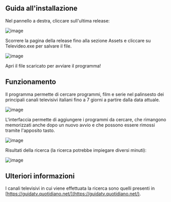 ## Guida all'installazione

Nel pannello a destra, cliccare sull'ultima release:

![image](https://github.com/Messina-Agata/Televideo/assets/79848054/e5a65b01-3157-4355-9b1a-2a929bd88242)

Scorrere la pagina della release fino alla sezione Assets e cliccare su Televideo.exe per salvare il file.

![image](https://github.com/Messina-Agata/Televideo/assets/79848054/a99ecabb-8aea-42a2-be3b-170340f040cf)

Apri il file scaricato per avviare il programma!

## Funzionamento
Il programma permette di cercare programmi, film e serie nel palinsesto dei principali canali televisivi italiani fino a 7 giorni a partire dalla data attuale.

![image](https://github.com/Messina-Agata/Televideo/assets/79848054/da410a78-18d8-44a9-99db-cf887f5a7b53)

L'interfaccia permette di aggiungere i programmi da cercare, che rimangono memorizzati anche dopo un nuovo avvio e che possono essere rimossi tramite l'apposito tasto.

![image](https://github.com/Messina-Agata/Televideo/assets/79848054/b18057c5-6af2-462b-8241-b7921c64b99a)

Risultati della ricerca (la ricerca potrebbe impiegare diversi minuti):

![image](https://github.com/Messina-Agata/Televideo/assets/79848054/cd73bfec-561b-4247-baae-23cf3be508c7)


## Ulteriori informazioni
I canali televisivi in cui viene effettuata la ricerca sono quelli presenti in [https://guidatv.quotidiano.net/](https://guidatv.quotidiano.net/).
